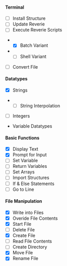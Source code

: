 #### Terminal
- [ ] Install Structure
- [ ] Update Reverie
- [ ] Execute Reverie Scripts
- - [X] Batch Variant
- - [ ] Shell Variant
- [ ] Convert File
#### Datatypes
- [X] Strings
- - [ ] String Interpolation
- [ ] Integers
- Variable Datatypes
#### Basic Functions
- [X] Display Text
- [X] Prompt for Input
- [ ] Set Variable
- [ ] Return Variables
- [ ] Set Arrays
- [ ] Import Structures
- [ ] If & Else Statements
- [ ] Go to Line
#### File Manipulation
- [X] Write into Files
- [X] Overide File Contents
- [X] Start File
- [ ] Delete File
- [X] Create File
- [ ] Read File Contents
- [ ] Create Directory
- [X] Move File
- [X] Rename File
